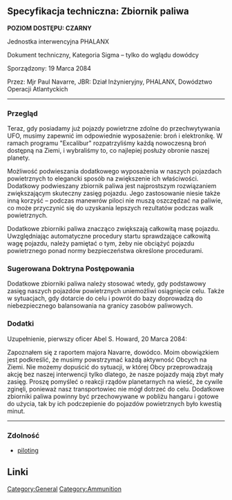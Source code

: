 ## Specyfikacja techniczna: Zbiornik paliwa

**POZIOM DOSTĘPU: CZARNY**

Jednostka interwencyjna PHALANX

Dokument techniczny, Kategoria Sigma – tylko do wglądu dowódcy

Sporządzony: 19 Marca 2084

Przez: Mjr Paul Navarre, JBR: Dział Inżynieryjny, PHALANX, Dowództwo
Operacji Atlantyckich

------------------------------------------------------------------------

### Przegląd

Teraz, gdy posiadamy już pojazdy powietrzne zdolne do przechwytywania
UFO, musimy zapewnić im odpowiednie wyposażenie: broń i elektronikę. W
ramach programu "Excalibur" rozpatrzyliśmy każdą nowoczesną broń
dostępną na Ziemi, i wybraliśmy to, co najlepiej posłuży obronie naszej
planety.

Możliwość podwieszania dodatkowego wyposażenia w naszych pojazdach
powietrznych to elegancki sposób na zwiększenie ich właściwości.
Dodatkowy podwieszany zbiornik paliwa jest najprostszym rozwiązaniem
zwiększającym skuteczny zasięg pojazdu. Jego zastosowanie niesie także
inną korzyść – podczas manewrów piloci nie muszą oszczędzać na paliwie,
co może przyczynić się do uzyskania lepszych rezultatów podczas walk
powietrznych.

Dodatkowe zbiorniki paliwa znacząco zwiększają całkowitą masę pojazdu.
Uwzględniając automatyczne procedury startu sprawdzające całkowitą wagę
pojazdu, należy pamiętać o tym, żeby nie obciążyć pojazdu powietrznego
ponad normy bezpieczeństwa określone procedurami.

### Sugerowana Doktryna Postępowania

Dodatkowe zbiorniki paliwa należy stosować wtedy, gdy podstawowy zasięg
naszych pojazdów powietrznych uniemożliwi osiągnięcie celu. Także w
sytuacjach, gdy dotarcie do celu i powrót do bazy doprowadzą do
niebezpiecznego balansowania na granicy zasobów paliwowych.

### Dodatki

Uzupełnienie, pierwszy oficer Abel S. Howard, 20 Marca 2084:

Zapoznałem się z raportem majora Navarre, dowódco. Moim obowiązkiem jest
podkreślić, że musimy powstrzymać każdą aktywność Obcych na Ziemi. Nie
możemy dopuścić do sytuacji, w której Obcy przeprowadzają akcję bez
naszej interwencji tylko dlatego, że nasze pojazdy mają zbyt mały
zasięg. Proszę pomyśleć o reakcji rządów planetarnych na wieść, że
cywile zginęli, ponieważ nasz transportowiec nie mógł dotrzeć do celu.
Dodatkowe zbiorniki paliwa powinny być przechowywane w pobliżu hangaru i
gotowe do użycia, tak by ich podczepienie do pojazdów powietrznych było
kwestią minut.

------------------------------------------------------------------------

### Zdolność

- [piloting](Skills/piloting "wikilink")

## Linki

[Category:General](Category:General "wikilink")
[Category:Ammunition](Category:Ammunition "wikilink")